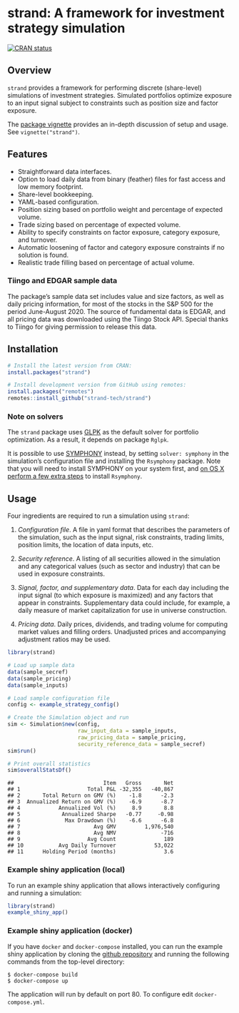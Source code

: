 
# strand: A framework for investment strategy simulation

[![CRAN
status](https://www.r-pkg.org/badges/version/strand)](https://cran.r-project.org/package=strand)

## Overview

`strand` provides a framework for performing discrete (share-level)
simulations of investment strategies. Simulated portfolios optimize
exposure to an input signal subject to constraints such as position size
and factor exposure.

The [package
vignette](https://cran.r-project.org/package=strand/vignettes/strand.html)
provides an in-depth discussion of setup and usage. See
`vignette("strand")`.

## Features

  - Straightforward data interfaces.
  - Option to load daily data from binary (feather) files for fast
    access and low memory footprint.
  - Share-level bookkeeping.
  - YAML-based configuration.
  - Position sizing based on portfolio weight and percentage of expected
    volume.
  - Trade sizing based on percentage of expected volume.
  - Ability to specify constraints on factor exposure, category
    exposure, and turnover.
  - Automatic loosening of factor and category exposure constraints if
    no solution is found.
  - Realistic trade filling based on percentage of actual volume.

### Tiingo and EDGAR sample data

The package’s sample data set includes value and size factors, as well as daily
pricing information, for most of the stocks in the S\&P 500 for the period
June-August 2020. The source of fundamental data is EDGAR, and all pricing data
was downloaded using the Tiingo Stock API. Special
thanks to Tiingo for giving permission to release this data.

## Installation

``` r
# Install the latest version from CRAN:
install.packages("strand")

# Install development version from GitHub using remotes:
install.packages("remotes")
remotes::install_github("strand-tech/strand")
```

### Note on solvers

The `strand` package uses [GLPK](https://www.gnu.org/software/glpk/) as
the default solver for portfolio optimization. As a result, it depends
on package `Rglpk`.

It is possible to use [SYMPHONY](https://github.com/coin-or/SYMPHONY)
instead, by setting `solver: symphony` in the simulation’s configuration
file and installing the `Rsymphony` package. Note that you will need to
install SYMPHONY on your system first, and [on OS X perform a few extra
steps](https://cran.r-project.org/package=TestDesign/vignettes/rsymphony.html)
to install `Rsymphony`.

## Usage

Four ingredients are required to run a simulation using `strand`:

1.  *Configuration file*. A file in yaml format that describes the
    parameters of the simulation, such as the input signal, risk
    constraints, trading limits, position limits, the location of data
    inputs, etc.

2.  *Security reference*. A listing of all securities allowed in the
    simulation and any categorical values (such as sector and industry)
    that can be used in exposure constraints.

3.  *Signal, factor, and supplementary data*. Data for each day
    including the input signal (to which exposure is maximized) and any
    factors that appear in constraints. Supplementary data could
    include, for example, a daily measure of market capitalization for
    use in universe construction.

4.  *Pricing data*. Daily prices, dividends, and trading volume for
    computing market values and filling orders. Unadjusted prices and
    accompanying adjustment ratios may be used.

<!-- end list -->

``` r
library(strand)

# Load up sample data
data(sample_secref)
data(sample_pricing)
data(sample_inputs)

# Load sample configuration file
config <- example_strategy_config()

# Create the Simulation object and run
sim <- Simulation$new(config,
                      raw_input_data = sample_inputs,
                      raw_pricing_data = sample_pricing,
                      security_reference_data = sample_secref)
sim$run()

# Print overall statistics
sim$overallStatsDf()
```

    ##                            Item   Gross       Net
    ## 1                     Total P&L -32,355   -40,867
    ## 2       Total Return on GMV (%)    -1.8      -2.3
    ## 3  Annualized Return on GMV (%)    -6.9      -8.7
    ## 4            Annualized Vol (%)     8.9       8.8
    ## 5             Annualized Sharpe   -0.77     -0.98
    ## 6              Max Drawdown (%)    -6.6      -6.8
    ## 7                       Avg GMV         1,976,540
    ## 8                       Avg NMV              -716
    ## 9                     Avg Count               189
    ## 10           Avg Daily Turnover            53,022
    ## 11      Holding Period (months)               3.6

### Example shiny application (local)

To run an example shiny application that allows interactively
configuring and running a simulation:

``` r
library(strand)
example_shiny_app()
```

### Example shiny application (docker)

If you have `docker` and `docker-compose` installed, you can run the
example shiny application by cloning the [github
repository](https://github.com/strand-tech/strand) and running the
following commands from the top-level directory:

``` console
$ docker-compose build
$ docker-compose up
```

The application will run by default on port 80. To configure edit
`docker-compose.yml`.
